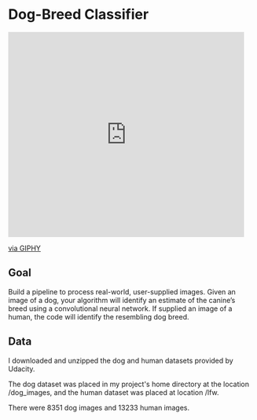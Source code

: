 # Dog-Breed Classifier

<iframe src="https://giphy.com/embed/hSRCY6zs8XlmX2Ku3D" width="480" height="418" frameBorder="0" class="giphy-embed" allowFullScreen></iframe><p><a href="https://giphy.com/gifs/hSRCY6zs8XlmX2Ku3D">via GIPHY</a></p>

## Goal

Build a pipeline to process real-world, user-supplied images. Given an image of a dog, your algorithm will identify an estimate of the canine’s breed using a convolutional neural network. If supplied an image of a human, the code will identify the resembling dog breed.

## Data

I downloaded and unzipped the dog and human datasets provided by Udacity. 

The dog dataset was placed in my project's home directory at the location /dog_images, and the human dataset was placed at location /lfw.

There were 8351 dog images and 13233 human images.
